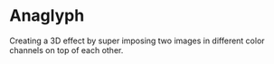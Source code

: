 # Anaglyph
Creating a 3D effect by super imposing two images in different color channels on top of each other.
